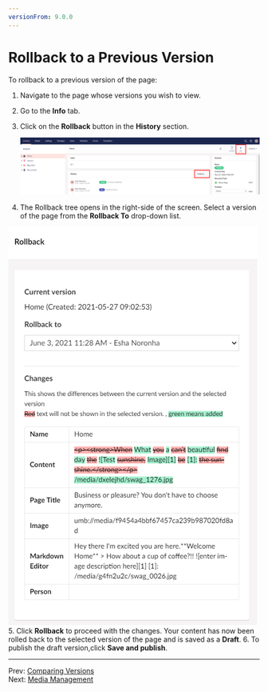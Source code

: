 ```yaml
---
versionFrom: 9.0.0
---
```


# Rollback to a Previous Version

To rollback to a previous version of the page:

1. Navigate to the page whose versions you wish to view.
2. Go to the **Info** tab.
3. Click on the **Rollback** button in the **History** section.

    ![Rollback](images/Rollback-v9.png)
4. The Rollback tree opens in the right-side of the screen. Select a version of the page from the **Rollback To** drop-down list.

  ![Confirm Rollback](images/Rollback-changes-v9.png)
5. Click **Rollback** to proceed with the changes. Your content has now been rolled back to the selected version of the page and is saved as a **Draft**.
6. To publish the draft version,click **Save and publish**.

---

Prev: [Comparing Versions](../Comparing-Versions/index-v9.md) &emsp; &emsp; &emsp; &emsp; &emsp; &emsp; &emsp; &emsp; &emsp; &emsp; &emsp; &emsp; &emsp; &emsp; &emsp; &emsp; &emsp; Next: [Media Management](../../Media-Management/index-v9.md)
